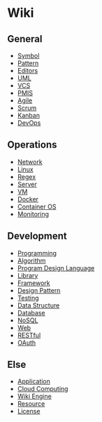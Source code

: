 Wiki
====

General
-------

* [Symbol](symbol.md)
* [Pattern](pattern.md)
* [Editors](editors)
* [UML](uml)
* [VCS](vcs.md)
* [PMIS](pmis.md)
* [Agile](agile)
* [Scrum](scrum.md)
* [Kanban](kanban.md)
* [DevOps](devops.md)

Operations
------

* [Network](network.md)
* [Linux](linux)
* [Regex](regex)
* [Server](server)
* [VM](vm)
* [Docker](docker)
* [Container OS](containeros)
* [Monitoring](monitoring)

Development
-----------

* [Programming](programming)
* [Algorithm](algorithm.md)
* [Program Design Language](pdl)
* [Library](library)
* [Framework](framework)
* [Design Pattern](design-pattern)
* [Testing](testing)
* [Data Structure](data-structure)
* [Database](database)
* [NoSQL](nosql)
* [Web](web)
* [RESTful](restful)
* [OAuth](oahuth.md)

Else
----

* [Application](application.md)
* [Cloud Computing](cloud-computing.md)
* [Wiki Engine](wiki-engine.md)
* [Resource](resource.md)
* [License](license.md)
